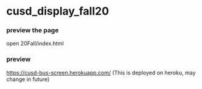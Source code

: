# cusd_display_fall20
### preview the page
open 20Fall/index.html
### preview
https://cusd-bus-screen.herokuapp.com/
(This is deployed on heroku, may change in future)

